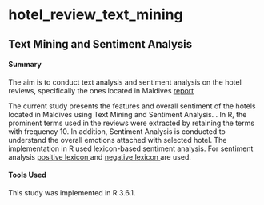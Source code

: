 # hotel_review_text_mining
## Text Mining and Sentiment Analysis

#### Summary 
The aim is to conduct text analysis and sentiment analysis on the hotel reviews, specifically the ones located in Maldives
<a href = https://karishmapr.github.io/hotel_review_text_mining/ > report </a>

The current study presents the features and overall sentiment of the hotels located in Maldives using Text Mining and Sentiment Analysis. . In R, the prominent terms used in the reviews were extracted by retaining the terms with frequency 10. In addition, Sentiment Analysis is conducted to understand the overall emotions attached with selected hotel. The implementation in R used lexicon-based sentiment analysis.
For sentiment analysis <a href = https://github.com/karishmapr/hotel_review_text_mining/blob/master/positive-lexicon.txt> positive lexicon </a> and <a href = https://github.com/karishmapr/hotel_review_text_mining/blob/master/negative-lexicon.txt> negative lexicon </a> are used. 

#### Tools Used
This study was implemented in R 3.6.1.
